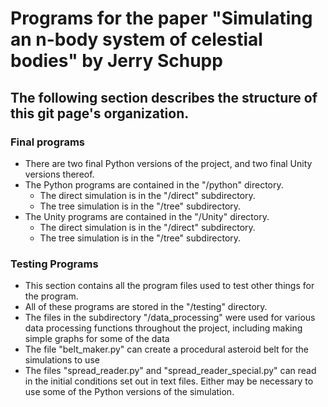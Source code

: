 # Programs for the paper "Simulating an n-body system of celestial bodies" by Jerry Schupp

## The following section describes the structure of this git page's organization.

### Final programs
- There are two final Python versions of the project, and two final Unity versions thereof.
- The Python programs are contained in the "/python" directory.
	- The direct simulation is in the "/direct" subdirectory.
	- The tree simulation is in the "/tree" subdirectory.
- The Unity programs are contained in the "/Unity" directory.
	- The direct simulation is in the "/direct" subdirectory.
	- The tree simulation is in the "/tree" subdirectory.
	
### Testing Programs
- This section contains all the program files used to test other things for the program.
- All of these programs are stored in the "/testing" directory.
- The files in the subdirectory "/data_processing" were used for various data processing functions throughout the project, including making simple graphs for some of the data
- The file "belt_maker.py" can create a procedural asteroid belt for the simulations to use
- The files "spread_reader.py" and "spread_reader_special.py" can read in the initial conditions set out in text files. Either may be necessary to use some of the Python versions of the simulation.